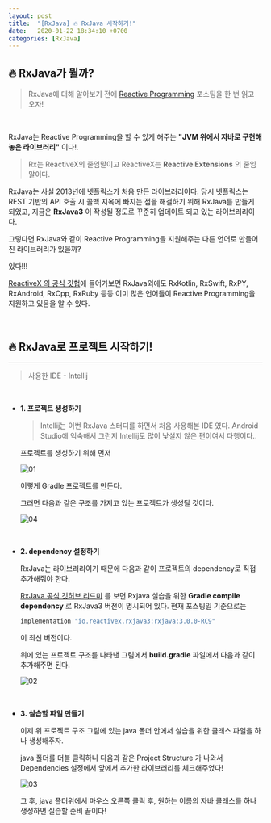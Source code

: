 ```yaml
---
layout: post
title:  "[RxJava] 🔥 RxJava 시작하기!"
date:   2020-01-22 18:34:10 +0700
categories: [RxJava]
---
```


## 🔥 RxJava가 뭘까?

> RxJava에 대해 알아보기 전에 [Reactive Programming]() 포스팅을 한 번 읽고 오자! 

<br>

RxJava는 Reactive Programming을 할 수 있게 해주는 __"JVM 위에서 자바로 구현해놓은 라이브러리"__ 이다!.

> Rx는 ReactiveX의 줄임말이고 ReactiveX는 __Reactive Extensions__ 의 줄임말이다. 

RxJava는 사실 2013년에 넷플릭스가 처음 만든 라이브러리이다. 당시 넷플릭스는 REST 기반의 API 호출 시 콜백 지옥에 빠지는 점을 해결하기 위해 RxJava를 만들게 되었고, 지금은 __RxJava3__ 이 작성될 정도로 꾸준히 업데이트 되고 있는 라이브러리이다. 

그렇다면 RxJava와 같이 Reactive Programming을 지원해주는 다른 언어로 만들어진 라이브러리가 있을까?

있다!!!

[ReactiveX 의 공식 깃헙](https://github.com/ReactiveX)에 들어가보면 RxJava외에도 RxKotlin, RxSwift, RxPY, RxAndroid, RxCpp, RxRuby 등등 이미 많은 언어들이 Reactive Programming을 지원하고 있음을 알 수 있다.



<br>

## 🔥 RxJava로 프로젝트 시작하기!
---

> 사용한 IDE - Intellij

<br>

- __1. 프로젝트 생성하기__

    > Intellij는 이번 RxJava 스터디를 하면서 처음 사용해본 IDE 였다. Android Studio에 익숙해서 그런지 Intellij도 많이 낯설지 않은 편이여서 다행이다..

    프로젝트를 생성하기 위해 먼저 

    ![01](https://user-images.githubusercontent.com/31889335/73610164-e21d8900-4617-11ea-9f21-e548199915ea.PNG)

    이렇게 Gradle 프로젝트를 만든다.

    그러면 다음과 같은 구조를 가지고 있는 프로젝트가 생성될 것이다.

    ![04](https://user-images.githubusercontent.com/31889335/73610237-7a1b7280-4618-11ea-89b0-4f38a019f622.PNG)

    <br>

- __2. dependency 설정하기__

    RxJava는 라이브러리이기 때문에 다음과 같이 프로젝트의 dependency로 직접 추가해줘야 한다.

    [RxJava 공식 깃허브 리드미](https://github.com/ReactiveX/RxJava) 를 보면 Rxjava 실습을 위한 __Gradle compile dependency__ 로 RxJava3 버전이 명시되어 있다. 현재 포스팅일 기준으로는
        
    ~~~java
    implementation "io.reactivex.rxjava3:rxjava:3.0.0-RC9"
    ~~~

    이 최신 버전이다.

    위에 있는 프로젝트 구조를 나타낸 그림에서 __build.gradle__ 파일에서 다음과 같이 추가해주면 된다.

    ![02](https://user-images.githubusercontent.com/31889335/73610163-e184f280-4617-11ea-8985-c8d4d1daf926.PNG)

    <br>

- __3. 실습할 파일 만들기__

    이제 위 프로젝트 구조 그림에 있는 java 폴더 안에서 실습을 위한 클래스 파일을 하나 생성해주자.

    java 폴더를 더블 클릭하니 다음과 같은 Project Structure 가 나와서 Dependencies 설정에서 앞에서 추가한 라이브러리를 체크해주었다!
        
    ![03](https://user-images.githubusercontent.com/31889335/73610162-e184f280-4617-11ea-8ddb-1959e39458e6.PNG)

    그 후, java 폴더위에서 마우스 오른쪽 클릭 후, 원하는 이름의 자바 클래스를 하나 생성하면 실습할 준비 끝이다!

    <br>








